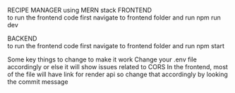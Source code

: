 RECIPE MANAGER using MERN stack
FRONTEND          
to run the frontend code first navigate to frontend folder and run npm run dev

BACKEND      
to run the frontend code first navigate to frontend folder and run npm start

Some key things to change to make it work
Change your .env file accordingly or else it will show issues related to CORS
In the frontend, most of the file will have link for render api so change that accordingly by looking the commit message
